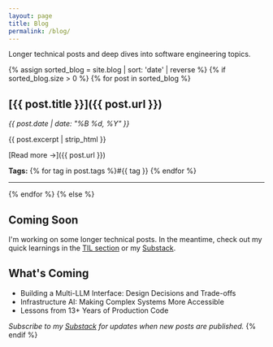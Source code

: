```yaml
---
layout: page
title: Blog
permalink: /blog/
---
```



Longer technical posts and deep dives into software engineering topics.

{% assign sorted_blog = site.blog | sort: 'date' | reverse %}
{% if sorted_blog.size > 0 %}
{% for post in sorted_blog %}
## [{{ post.title }}]({{ post.url }})
*{{ post.date | date: "%B %d, %Y" }}*

{{ post.excerpt | strip_html }}

[Read more →]({{ post.url }})

**Tags:** {% for tag in post.tags %}#{{ tag }} {% endfor %}

---
{% endfor %}
{% else %}
## Coming Soon

I'm working on some longer technical posts. In the meantime, check out my quick learnings in the [TIL section](/til/) or my [Substack](https://sreenathmmenon.substack.com/).

## What's Coming

- Building a Multi-LLM Interface: Design Decisions and Trade-offs
- Infrastructure AI: Making Complex Systems More Accessible
- Lessons from 13+ Years of Production Code

*Subscribe to my [Substack](https://sreenathmmenon.substack.com/) for updates when new posts are published.*
{% endif %}